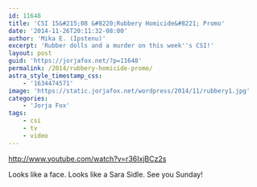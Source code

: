 ```yaml
---
id: 11648
title: 'CSI 15&#215;08 &#8220;Rubbery Homicide&#8221; Promo'
date: '2014-11-26T20:11:32-08:00'
author: 'Mika E. (Ipstenu)'
excerpt: 'Rubber dolls and a murder on this week''s CSI!'
layout: post
guid: 'https://jorjafox.net/?p=11648'
permalink: /2014/rubbery-homicide-promo/
astra_style_timestamp_css:
    - '1634474571'
image: 'https://static.jorjafox.net/wordpress/2014/11/rubbery1.jpg'
categories:
    - 'Jorja Fox'
tags:
    - csi
    - tv
    - video
---
```


http://www.youtube.com/watch?v=r36IxjBCz2s

Looks like a face. Looks like a Sara Sidle. See you Sunday!